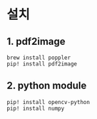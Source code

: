 # 설치

## 1. pdf2image

```shell
brew install poppler 
pip! install pdf2image
```

## 2. python module
```terminal
pip! install opencv-python
pip! install numpy
```
